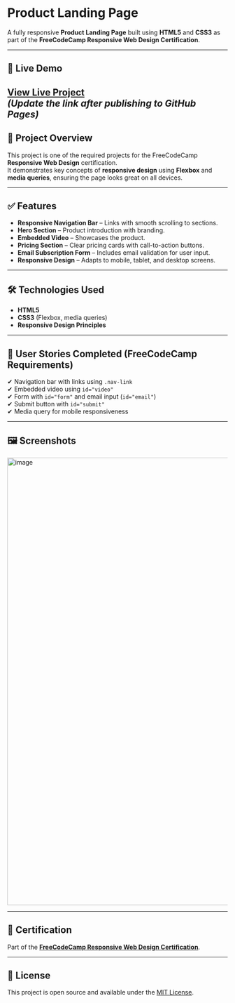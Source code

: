 # Product Landing Page

A fully responsive **Product Landing Page** built using **HTML5** and **CSS3** as part of the **FreeCodeCamp Responsive Web Design Certification**.

---

## 🚀 Live Demo
[View Live Project](https://priyadhar29.github.io/Product-Landing-Pages/)  
*(Update the link after publishing to GitHub Pages)*
---

## 📖 Project Overview
This project is one of the required projects for the FreeCodeCamp **Responsive Web Design** certification.  
It demonstrates key concepts of **responsive design** using **Flexbox** and **media queries**, ensuring the page looks great on all devices.

---

## ✅ Features
- **Responsive Navigation Bar** – Links with smooth scrolling to sections.
- **Hero Section** – Product introduction with branding.
- **Embedded Video** – Showcases the product.
- **Pricing Section** – Clear pricing cards with call-to-action buttons.
- **Email Subscription Form** – Includes email validation for user input.
- **Responsive Design** – Adapts to mobile, tablet, and desktop screens.

---

## 🛠️ Technologies Used
- **HTML5**
- **CSS3** (Flexbox, media queries)
- **Responsive Design Principles**

---

## 📌 User Stories Completed (FreeCodeCamp Requirements)
✔ Navigation bar with links using `.nav-link`  
✔ Embedded video using `id="video"`  
✔ Form with `id="form"` and email input (`id="email"`)  
✔ Submit button with `id="submit"`  
✔ Media query for mobile responsiveness  

---

## 🖼️ Screenshots
<img width="1920" height="1020" alt="image" src="https://github.com/user-attachments/assets/9b96d93f-5f3f-45c1-8d6e-b603fe00b349" />

---

## 🔗 Certification
Part of the **[FreeCodeCamp Responsive Web Design Certification](https://www.freecodecamp.org/learn/)**.

---

## 📄 License
This project is open source and available under the [MIT License](LICENSE).

